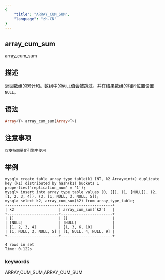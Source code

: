 ```yaml
---
{
    "title": "ARRAY_CUM_SUM",
    "language": "zh-CN"
}
---
```


## array_cum_sum

<version since="1.2.3">

array_cum_sum

</version>

## 描述

返回数组的累计和。数组中的`NULL`值会被跳过，并在结果数组的相同位置设置`NULL`。

## 语法

```sql
Array<T> array_cum_sum(Array<T>)
```

## 注意事项

`仅支持向量化引擎中使用`

## 举例

```shell
mysql> create table array_type_table(k1 INT, k2 Array<int>) duplicate key (k1) distributed by hash(k1) buckets 1 properties('replication_num' = '1');
mysql> insert into array_type_table values (0, []), (1, [NULL]), (2, [1, 2, 3, 4]), (3, [1, NULL, 3, NULL, 5]);
mysql> select k2, array_cum_sum(k2) from array_type_table;
+-----------------------+-----------------------+
| k2                    | array_cum_sum(`k2`)   |
+-----------------------+-----------------------+
| []                    | []                    |
| [NULL]                | [NULL]                |
| [1, 2, 3, 4]          | [1, 3, 6, 10]         |
| [1, NULL, 3, NULL, 5] | [1, NULL, 4, NULL, 9] |
+-----------------------+-----------------------+

4 rows in set
Time: 0.122s
```

### keywords

ARRAY,CUM_SUM,ARRAY_CUM_SUM
